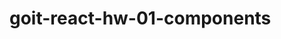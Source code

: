 # goit-react-hw-01-components

<!-- npx create-react-app
npm install --save-dev prettier eslint
npx mrm@2lint-staged
npm install --save-dev prettier husky lint-staged-->

<!-- npm install -g serve -->
